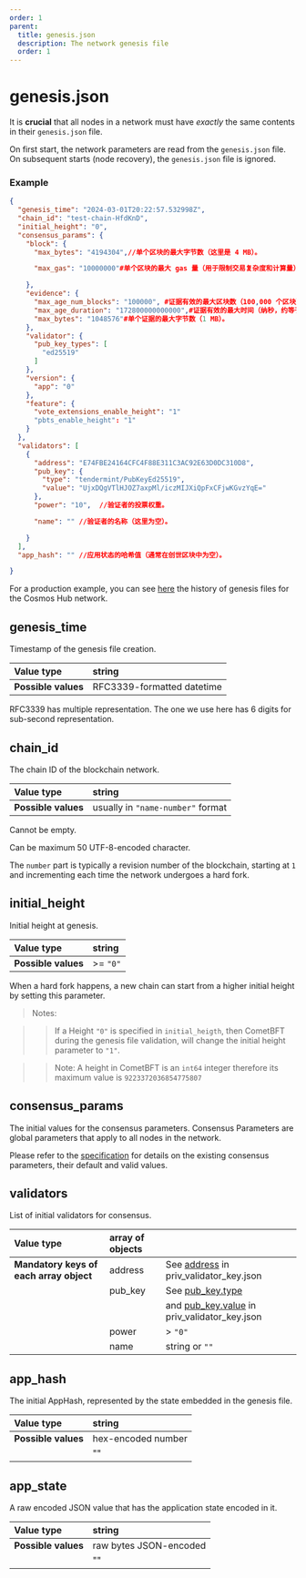 ```yaml
---
order: 1
parent:
  title: genesis.json
  description: The network genesis file
  order: 1
---
```

# genesis.json
It is **crucial** that all nodes in a network must have _exactly_ the same contents in their `genesis.json` file.

On first start, the network parameters are read from the `genesis.json` file.
On subsequent starts (node recovery), the `genesis.json` file is ignored.

### Example
```json
{
  "genesis_time": "2024-03-01T20:22:57.532998Z",
  "chain_id": "test-chain-HfdKnD",
  "initial_height": "0",
  "consensus_params": {
    "block": {
      "max_bytes": "4194304",//单个区块的最大字节数（这里是 4 MB）。

      "max_gas": "10000000"#单个区块的最大 gas 量（用于限制交易复杂度和计算量）。

    },
    "evidence": {
      "max_age_num_blocks": "100000", #证据有效的最大区块数（100,000 个区块）。
      "max_age_duration": "172800000000000",#证据有效的最大时间（纳秒，约等于 2 天）。
      "max_bytes": "1048576"#单个证据的最大字节数（1 MB）。
    },
    "validator": {
      "pub_key_types": [
        "ed25519"
      ]
    },
    "version": {
      "app": "0"
    },
    "feature": {
      "vote_extensions_enable_height": "1"
      "pbts_enable_height": "1"
    }
  },
  "validators": [
    {
      "address": "E74FBE24164CFC4F88E311C3AC92E63D0DC310D8",
      "pub_key": {
        "type": "tendermint/PubKeyEd25519",
        "value": "UjxDQgVTlHJOZ7axpMl/iczMIJXiQpFxCFjwKGvzYqE="
      },
      "power": "10",  //验证者的投票权重。

      "name": "" //验证者的名称（这里为空）。

    }
  ],
  "app_hash": "" //应用状态的哈希值（通常在创世区块中为空）。

}
```

For a production example, you can see [here](https://github.com/cosmos/mainnet/tree/master/genesis)
the history of genesis files for the Cosmos Hub network.

## genesis_time
Timestamp of the genesis file creation.

| Value type          | string                     |
|:--------------------|:---------------------------|
| **Possible values** | RFC3339-formatted datetime |

RFC3339 has multiple representation. The one we use here has 6 digits for sub-second representation.

## chain_id
The chain ID of the blockchain network.

| Value type          | string                            |
|:--------------------|:----------------------------------|
| **Possible values** | usually in `"name-number"` format |

Cannot be empty.

Can be maximum 50 UTF-8-encoded character.

The `number` part is typically a revision number of the blockchain, starting at `1` and incrementing each time the network
undergoes a hard fork.

## initial_height
Initial height at genesis.

| Value type          | string      |
|:--------------------|:------------|
| **Possible values** | &gt;= `"0"` |

When a hard fork happens, a new chain can start from a higher initial height by setting this parameter.

> Notes:

>> If a Height `"0"` is specified in `initial_heigth`, then CometBFT during the genesis file validation, will change the
> initial height parameter to `"1"`.

>> Note: A height in CometBFT is an `int64` integer therefore its maximum value is `9223372036854775807`

## consensus_params

The initial values for the consensus parameters.
Consensus Parameters are global parameters that apply to all nodes in the network.

Please refer to the
[specification](https://docs.cometbft.com/v1.0/spec/abci/abci++_app_requirements#consensus-parameters)
for details on the existing consensus parameters, their default and valid values.


## validators
List of initial validators for consensus.

| Value type                              | array of objects |                                                                                         |
|:----------------------------------------|:-----------------|-----------------------------------------------------------------------------------------|
| **Mandatory keys of each array object** | address          | See [address](priv_validator_key.json.md#address) in priv_validator_key.json            |
|                                         | pub_key          | See [pub_key.type](priv_validator_key.json.md#pub_keytype)                              |
|                                         |                  | and [pub_key.value](priv_validator_key.json.md#pub_keyvalue) in priv_validator_key.json |
|                                         | power            | &gt;  `"0"`                                                                             |
|                                         | name             | string or `""`                                                                          |

## app_hash
The initial AppHash, represented by the state embedded in the genesis file.

| Value type          | string             |
|:--------------------|:-------------------|
| **Possible values** | hex-encoded number |
|                     | ""                 |

## app_state
A raw encoded JSON value that has the application state encoded in it.

| Value type          | string                 |
|:--------------------|:-----------------------|
| **Possible values** | raw bytes JSON-encoded |
|                     | ""                     |
